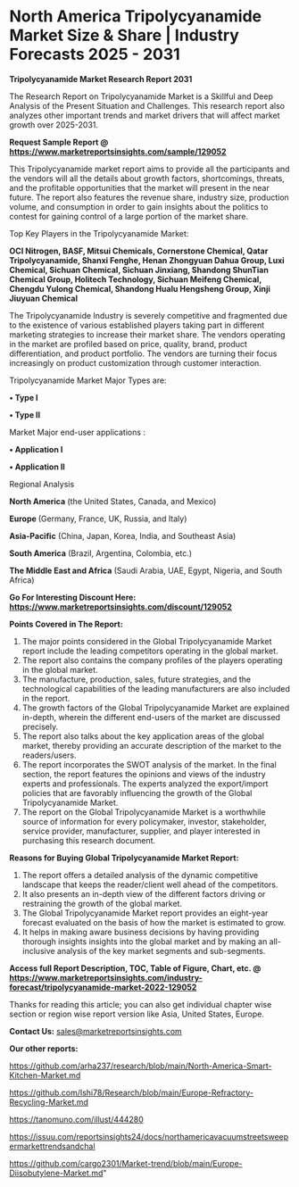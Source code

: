 # North America Tripolycyanamide Market Size & Share | Industry Forecasts 2025 - 2031

<strong>Tripolycyanamide Market Research Report 2031</strong>

The Research Report on Tripolycyanamide Market is a Skillful and Deep Analysis of the Present Situation and Challenges. This research report also analyzes other important trends and market drivers that will affect market growth over 2025-2031.

<strong>Request Sample Report @ <a href=https://www.marketreportsinsights.com/sample/129052>https://www.marketreportsinsights.com/sample/129052</a></strong>

This Tripolycyanamide market report aims to provide all the participants and the vendors will all the details about growth factors, shortcomings, threats, and the profitable opportunities that the market will present in the near future. The report also features the revenue share, industry size, production volume, and consumption in order to gain insights about the politics to contest for gaining control of a large portion of the market share.

Top Key Players in the Tripolycyanamide Market:

<strong>OCI Nitrogen, BASF, Mitsui Chemicals, Cornerstone Chemical, Qatar Tripolycyanamide, Shanxi Fenghe, Henan Zhongyuan Dahua Group, Luxi Chemical, Sichuan Chemical, Sichuan Jinxiang, Shandong ShunTian Chemical Group, Holitech Technology, Sichuan Meifeng Chemical, Chengdu Yulong Chemical, Shandong Hualu Hengsheng Group, Xinji Jiuyuan Chemical</strong>

The Tripolycyanamide Industry is severely competitive and fragmented due to the existence of various established players taking part in different marketing strategies to increase their market share. The vendors operating in the market are profiled based on price, quality, brand, product differentiation, and product portfolio. The vendors are turning their focus increasingly on product customization through customer interaction.

Tripolycyanamide Market Major Types are:

<strong>• Type I

• Type II</strong>

Market Major end-user applications :

<strong>• Application I

• Application II</strong>

Regional Analysis

</u><strong><b>North America</b></strong> (the United States, Canada, and Mexico)

<strong><b>Europe </b></strong>(Germany, France, UK, Russia, and Italy)

<strong><b>Asia-Pacific</b></strong> (China, Japan, Korea, India, and Southeast Asia)

<strong><b>South America</b></strong> (Brazil, Argentina, Colombia, etc.)

<strong><b>The Middle East and Africa</b></strong> (Saudi Arabia, UAE, Egypt, Nigeria, and South Africa)

<strong>Go For Interesting Discount Here: <a href=https://www.marketreportsinsights.com/discount/129052>https://www.marketreportsinsights.com/discount/129052</a></strong>

<strong>Points Covered in The Report:</strong>
<ol>
  <li>The major points considered in the Global Tripolycyanamide Market report include the leading competitors operating in the global market.</li>
  <li>The report also contains the company profiles of the players operating in the global market.</li>
  <li>The manufacture, production, sales, future strategies, and the technological capabilities of the leading manufacturers are also included in the report.</li>
  <li>The growth factors of the Global Tripolycyanamide Market are explained in-depth, wherein the different end-users of the market are discussed precisely.</li>
  <li>The report also talks about the key application areas of the global market, thereby providing an accurate description of the market to the readers/users.</li>
  <li>The report incorporates the SWOT analysis of the market. In the final section, the report features the opinions and views of the industry experts and professionals. The experts analyzed the export/import policies that are favorably influencing the growth of the Global Tripolycyanamide Market.</li>
  <li>The report on the Global Tripolycyanamide Market is a worthwhile source of information for every policymaker, investor, stakeholder, service provider, manufacturer, supplier, and player interested in purchasing this research document.</li>
</ol>
<strong>Reasons for Buying Global Tripolycyanamide Market Report:</strong>

<ol>
  <li>The report offers a detailed analysis of the dynamic competitive landscape that keeps the reader/client well ahead of the competitors.</li>
  <li>It also presents an in-depth view of the different factors driving or restraining the growth of the global market.</li>
  <li>The Global Tripolycyanamide Market report provides an eight-year forecast evaluated on the basis of how the market is estimated to grow.</li>
  <li>It helps in making aware business decisions by having providing thorough insights insights into the global market and by making an all-inclusive analysis of the key market segments and sub-segments.</li>
</ol>
<strong>Access full Report Description, TOC, Table of Figure, Chart, etc. @ <a href=https://www.marketreportsinsights.com/industry-forecast/tripolycyanamide-market-2022-129052>https://www.marketreportsinsights.com/industry-forecast/tripolycyanamide-market-2022-129052</a></strong>


Thanks for reading this article; you can also get individual chapter wise section or region wise report version like Asia, United States, Europe.

<strong>Contact Us:</strong>
sales@marketreportsinsights.com

<strong>Our other reports:</strong>

<a href=https://github.com/arha237/research/blob/main/North-America-Smart-Kitchen-Market.md>https://github.com/arha237/research/blob/main/North-America-Smart-Kitchen-Market.md</a>

<a href=https://github.com/Ishi78/Research/blob/main/Europe-Refractory-Recycling-Market.md>https://github.com/Ishi78/Research/blob/main/Europe-Refractory-Recycling-Market.md</a>

<a href=https://tanomuno.com/illust/444280>https://tanomuno.com/illust/444280</a>

<a href=https://issuu.com/reportsinsights24/docs/northamericavacuumstreetsweepermarkettrendsandchal>https://issuu.com/reportsinsights24/docs/northamericavacuumstreetsweepermarkettrendsandchal</a>

<a href=https://github.com/cargo2301/Market-trend/blob/main/Europe-Diisobutylene-Market.md>https://github.com/cargo2301/Market-trend/blob/main/Europe-Diisobutylene-Market.md</a>"
